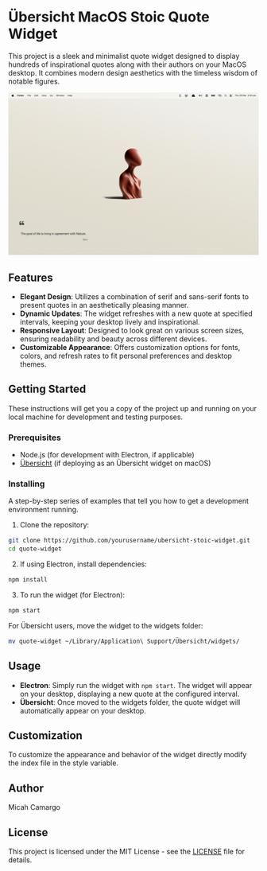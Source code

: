 # Übersicht MacOS Stoic Quote Widget

This project is a sleek and minimalist quote widget designed to display hundreds of inspirational quotes along with their authors on your MacOS desktop. It combines modern design aesthetics with the timeless wisdom of notable figures.

![Stoic Widget Screenshot](https://github.com/micah-camargo/ubersicht-stoic-widget/blob/main/msq.widget.arrays/Light%20Text.png)

## Features

- **Elegant Design**: Utilizes a combination of serif and sans-serif fonts to present quotes in an aesthetically pleasing manner.
- **Dynamic Updates**: The widget refreshes with a new quote at specified intervals, keeping your desktop lively and inspirational.
- **Responsive Layout**: Designed to look great on various screen sizes, ensuring readability and beauty across different devices.
- **Customizable Appearance**: Offers customization options for fonts, colors, and refresh rates to fit personal preferences and desktop themes.



## Getting Started

These instructions will get you a copy of the project up and running on your local machine for development and testing purposes.

### Prerequisites

- Node.js (for development with Electron, if applicable)
- [Übersicht](http://tracesof.net/uebersicht/) (if deploying as an Übersicht widget on macOS)

### Installing

A step-by-step series of examples that tell you how to get a development environment running.

1. Clone the repository:

```bash
git clone https://github.com/yourusername/ubersicht-stoic-widget.git
cd quote-widget
```

2. If using Electron, install dependencies:

```bash
npm install
```

3. To run the widget (for Electron):

```bash
npm start
```

For Übersicht users, move the widget to the widgets folder:

```bash
mv quote-widget ~/Library/Application\ Support/Übersicht/widgets/
```

## Usage

- **Electron**: Simply run the widget with `npm start`. The widget will appear on your desktop, displaying a new quote at the configured interval.
- **Übersicht**: Once moved to the widgets folder, the quote widget will automatically appear on your desktop.

## Customization

To customize the appearance and behavior of the widget directly modify the index file in the style variable.

## Author
Micah Camargo

## License

This project is licensed under the MIT License - see the [LICENSE](LICENSE) file for details.
